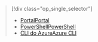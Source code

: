 > [!div class="op_single_selector"]
> * [<span data-ttu-id="4972e-101">Portal</span><span class="sxs-lookup"><span data-stu-id="4972e-101">Portal</span></span>](../articles/virtual-network/virtual-network-manage-nsg-arm-portal.md)
> * [<span data-ttu-id="4972e-102">PowerShell</span><span class="sxs-lookup"><span data-stu-id="4972e-102">PowerShell</span></span>](../articles/virtual-network/virtual-network-manage-nsg-arm-ps.md)
> * [<span data-ttu-id="4972e-103">CLI do Azure</span><span class="sxs-lookup"><span data-stu-id="4972e-103">Azure CLI</span></span>](../articles/virtual-network/virtual-network-manage-nsg-arm-cli.md)